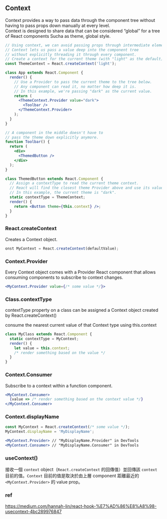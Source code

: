 ## Context 
  Context provides a way to pass data through the component tree without having to pass props down manually at every level. \
  Context is designed to share data that can be considered “global” for a tree of React components Sucha as theme, global style.

```jsx
// Using context, we can avoid passing props through intermediate elements:
// Context lets us pass a value deep into the component tree
// without explicitly threading it through every component.
// Create a context for the current theme (with "light" as the default).
const ThemeContext = React.createContext('light');

class App extends React.Component {
  render() {
    // Use a Provider to pass the current theme to the tree below.
    // Any component can read it, no matter how deep it is.
    // In this example, we're passing "dark" as the current value.
    return (
      <ThemeContext.Provider value="dark">
        <Toolbar />
      </ThemeContext.Provider>
    );
  }
}

// A component in the middle doesn't have to
// pass the theme down explicitly anymore.
function Toolbar() {
  return (
    <div>
      <ThemedButton />
    </div>
  );
}

class ThemedButton extends React.Component {
  // Assign a contextType to read the current theme context.
  // React will find the closest theme Provider above and use its value.
  // In this example, the current theme is "dark".
  static contextType = ThemeContext;
  render() {
    return <Button theme={this.context} />;
  }
}
```

### React.createContext
Creates a Context object.
```jsx
onst MyContext = React.createContext(defaultValue);
```

### Context.Provider
Every Context object comes with a Provider React component that allows consuming components to subscribe to context changes.

```jsx
<MyContext.Provider value={/* some value */}>
```

### Class.contextType
contextType property on a class can be assigned a Context object created by React.createContext()

consume the nearest current value of that Context type using this.context
```jsx
class MyClass extends React.Component {
  static contextType = MyContext;
  render() {
    let value = this.context;
    /* render something based on the value */
  }
}
```

### Context.Consumer
Subscribe to a context within a function component.

```jsx
<MyContext.Consumer>
  {value => /* render something based on the context value */}
</MyContext.Consumer>
```

### Context.displayName
```jsx
const MyContext = React.createContext(/* some value */);
MyContext.displayName = 'MyDisplayName';

<MyContext.Provider> // "MyDisplayName.Provider" in DevTools
<MyContext.Consumer> // "MyDisplayName.Consumer" in DevTools
```


### useContext()
接收一個 `context` object（`React.createContext` 的回傳值）並回傳該 `context` 目前的值。`Context` 目前的值是取決於由上層 component 距離最近的 `<MyContext.Provider>` 的 value prop。


### ref
https://medium.com/hannah-lin/react-hook-%E7%AD%86%E8%A8%98-usecontext-4bc289976847

